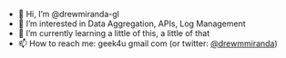 - 👋 Hi, I’m @drewmiranda-gl
- 👀 I’m interested in Data Aggregation, APIs, Log Management
- 🌱 I’m currently learning a little of this, a little of that
- 📫 How to reach me: geek4u <at> gmail <dot> com (or twitter: [@drewmmiranda](https://twitter.com/drewmmiranda))

<!---
drewmiranda-gl/drewmiranda-gl is a ✨ special ✨ repository because its `README.md` (this file) appears on your GitHub profile.
You can click the Preview link to take a look at your changes.
--->
